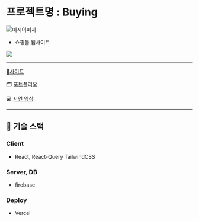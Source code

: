 # 프로젝트명 : Buying


![예시이미지](./assets/BuyingImg)


- 쇼핑몰 웹사이트

![](https://github.com/SimDaeHo/shopping-mall-Project/assets/116733236/34ff7783-586f-42a6-9e93-2ba78d014dcb)

---

💙[사이트](https://shopping-mall-project-lovat.vercel.app/)

🗂 [포트폴리오](https://regal-hunter-2f7.notion.site/Shoppy-6cc4bf0c4eba4cdd87a3592daa96dbda)

💻 [시연 영상](https://youtu.be/PIYwlstUXBk)

---

## 🔧 기술 스택

### Client  

- React, React-Query TailwindCSS

### Server, DB

- firebase

### Deploy

- Vercel
